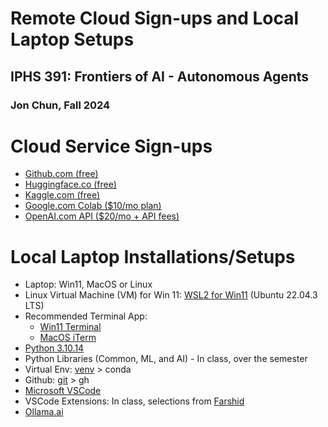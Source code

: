 # Remote Cloud Sign-ups and Local Laptop Setups
## IPHS 391: Frontiers of AI - Autonomous Agents
### Jon Chun, Fall 2024

# Cloud Service Sign-ups

* [Github.com (free)](https://github.com/signup?ref_cta=Sign+up&ref_loc=header+logged+out&ref_page=%2F&source=header-home)
* [Huggingface.co (free)](https://huggingface.co/join)
* [Kaggle.com (free)](https://www.kaggle.com/account/login?phase=startRegisterTab&returnUrl=%2F)
* [Google.com Colab ($10/mo plan)](https://colab.research.google.com/signup)
* [OpenAI.com API ($20/mo + API fees)](https://chatgpt.com/)

# Local Laptop Installations/Setups

* Laptop: Win11, MacOS or Linux
* Linux Virtual Machine (VM) for Win 11: [WSL2 for Win11](https://learn.microsoft.com/en-us/windows/wsl/install) (Ubuntu 22.04.3 LTS)
* Recommended Terminal App: 
  * [Win11 Terminal](https://apps.microsoft.com/detail/9n0dx20hk701?launch=true&mode=full&hl=en-us&gl=us&ocid=bingwebsearch)
  * [MacOS iTerm](https://iterm2.com/)
* [Python 3.10.14](https://www.python.org/downloads/release/python-31014/)
* Python Libraries (Common, ML, and AI) - In class, over the semester
* Virtual Env: [venv](https://realpython.com/python-virtual-environments-a-primer/) > conda
* Github: [git](https://git-scm.com/downloads) > gh
* [Microsoft VSCode](https://code.visualstudio.com/Download)
* VSCode Extensions: In class, selections from [Farshid](https://marketplace.visualstudio.com/items?itemName=vscode-extensions-farshid.vscode-extensions-farshid)
* [Ollama.ai](https://ollama.com/download)